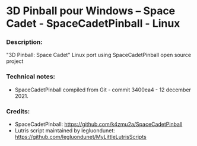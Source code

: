 # 3D Pinball pour Windows – Space Cadet - SpaceCadetPinball - Linux
### Description:
"3D Pinball: Space Cadet" Linux port using SpaceCadetPinball open source project
### Technical notes:
- SpaceCadetPinball compiled from Git - commit 3400ea4 - 12 december 2021.
### Credits:
- SpaceCadetPinball: https://github.com/k4zmu2a/SpaceCadetPinball
- Lutris script maintained by legluondunet: https://github.com/legluondunet/MyLittleLutrisScripts
